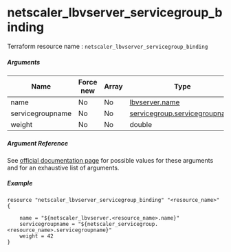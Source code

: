 # netscaler_lbvserver_servicegroup_binding

Terraform resource name : ```netscaler_lbvserver_servicegroup_binding```

##### Arguments

| Name | Force new | Array | Type |
|----|----|----|----|
|name|No|No|[lbvserver.name](/doc/resources/lbvserver.md)|
|servicegroupname|No|No|[servicegroup.servicegroupname](/doc/resources/servicegroup.md)|
|weight|No|No|double|

##### Argument Reference

See [official documentation page](https://developer-docs.citrix.com/projects/netscaler-nitro-api/en/11.0/configuration/load-balancing/lbvserver_servicegroup_binding/lbvserver_servicegroup_binding/) for possible values for these arguments and for an exhaustive list of arguments.

##### Example

```
resource "netscaler_lbvserver_servicegroup_binding" "<resource_name>" {

    name = "${netscaler_lbvserver.<resource_name>.name}"
    servicegroupname = "${netscaler_servicegroup.<resource_name>.servicegroupname}"
    weight = 42
}
```

